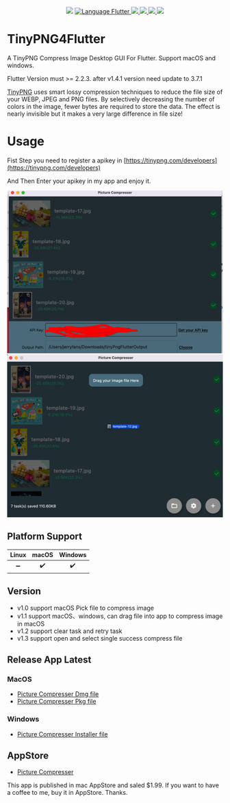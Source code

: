 <p align="center">
  <img src="https://img.shields.io/github/license/JerryFans/TinyPNG4Flutter">
  <a href="https://github.com/flutter/flutter">
    <img alt="Language Flutter" src="https://img.shields.io/badge/Language-Flutter-blue.svg?longCache=true&style=flat-square">
  </a>
  <a href="https://github.com/JerryFans/TinyPNG4Flutter"><img src="https://img.shields.io/badge/Platform-macOS-blue.svg?longCache=true&style=flat-square">
  </a>
    <a href="https://github.com/JerryFans/TinyPNG4Flutter"><img src="https://img.shields.io/badge/Platform-windows-blue.svg?longCache=true&style=flat-square">
  </a>
    <a href="https://github.com/leanflutter/flutter_distributor"><img src="https://img.shields.io/badge/distribute%20with-flutter__distributor-green?style=flat-square">
  </a>
  <a href="https://github.com/JerryFans/TinyPNG4Flutter/issues"><img src="https://img.shields.io/github/issues/JerryFans/TinyPNG4Flutter">
  </a>
</p>

# TinyPNG4Flutter

A TinyPNG Compress Image Desktop GUI For Flutter. Support macOS and windows.  

Flutter Version must >= 2.2.3. after v1.4.1 version need update to 3.7.1

[TinyPNG](https://tinypng.com) uses smart lossy compression techniques to reduce the file size of your WEBP, JPEG and PNG files. By selectively decreasing the number of colors in the image, fewer bytes are required to store the data. The effect is nearly invisible but it makes a very large difference in file size!

# Usage

Fist Step you need to register a apikey in [https://tinypng.com/developers](https://tinypng.com/developers)

And Then Enter your apikey in my app and enjoy it.

![](https://github.com/JerryFans/TinyPNG4Flutter/blob/main/Snip20220107_25.png)
![](https://github.com/JerryFans/TinyPNG4Flutter/raw/main/drag_file_here.png)

## Platform Support

| Linux | macOS | Windows |
| :---: | :---: | :-----: |
|   ➖   |   ✔️   |    ✔️    |

## Version

- v1.0 support macOS Pick file to compress image
- v1.1 support macOS、windows, can drag file into app to compress image in macOS 
- v1.2 support clear task and retry task
- v1.3 support open and select single success compress file

## Release App Latest

### MacOS

- [Picture Compresser Dmg file](https://github.com/JerryFans/TinyPNG4Flutter/releases/download/1.2.0/Picture_Compress_macOS_v1_2.dmg)
- [Picture Compresser Pkg file](https://github.com/JerryFans/TinyPNG4Flutter/releases/download/1.2.0/Picture_Compress_macOS_v1_2.pkg)

### Windows

- [Picture Compresser Installer file](https://github.com/JerryFans/TinyPNG4Flutter/releases/download/1.1/Picture_Compresser_windows_v1_1.zip)

## AppStore

- [Picture Compresser](https://apps.apple.com/cn/app/picture-compresser/id1604145760?l=en&mt=12)

This app is published in mac AppStore and saled $1.99.  If you want to have a coffee to me, buy it in AppStore. Thanks.

